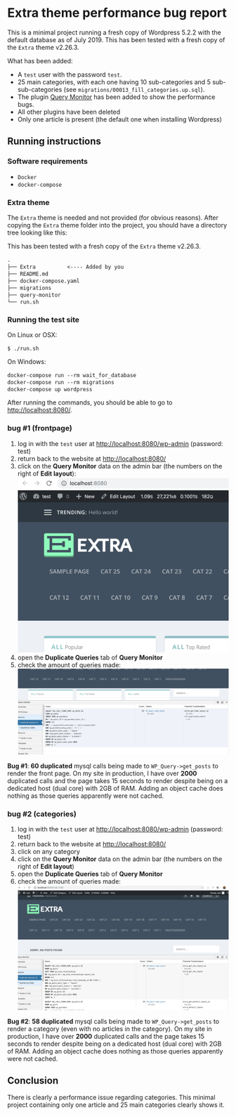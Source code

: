 # Extra theme performance bug report

This is a minimal project running a fresh copy of Wordpress 5.2.2 with the default database as of July 2019. This has been tested with a fresh copy of the `Extra` theme v2.26.3.

What has been added:

* A `test` user with the password `test`.
* 25 main categories, with each one having 10 sub-categories and 5 sub-sub-categories (see `migrations/00013_fill_categories.up.sql`).
* The plugin [Query Monitor](https://wordpress.org/plugins/query-monitor/) has been added to show the performance bugs.
* All other plugins have been deleted
* Only one article is present (the default one when installing Wordpress)

## Running instructions

### Software requirements

* `Docker`
* `docker-compose`

### Extra theme

The `Extra` theme is needed and not provided (for obvious reasons). After copying the `Extra` theme folder into the project, you should have a directory tree looking like this:

This has been tested with a fresh copy of the `Extra` theme v2.26.3.

```
.
├── Extra          <---- Added by you
├── README.md
├── docker-compose.yaml
├── migrations
├── query-monitor
└── run.sh
```

### Running the test site

On Linux or OSX:

```
$ ./run.sh
```

On Windows:

```
docker-compose run --rm wait_for_database
docker-compose run --rm migrations
docker-compose up wordpress
```

After running the commands, you should be able to go to [http://localhost:8080/](http://localhost:8080/).

### bug #1 (frontpage)

1. log in with the `test` user at [http://localhost:8080/wp-admin](http://localhost:8080/wp-admin) (password: test)
2. return back to the website at [http://localhost:8080/](http://localhost:8080/)
3. click on the **Query Monitor** data on the admin bar (the numbers on the right of **Edit layout**):
   ![query monitor](screen_01.png?raw=true "query monitor")
4. open the **Duplicate Queries** tab of **Query Monitor**
5. check the amount of queries made:
   ![query monitor](screen_02.png?raw=true "query monitor")

**Bug #1**: **60 duplicated** mysql calls being made to `WP_Query->get_posts` to render the front page. On my site in production, I have over **2000** duplicated calls and the page takes 15 seconds to render despite being on a dedicated host (dual core) with 2GB of RAM. Adding an object cache does nothing as those queries apparently were not cached.

### bug #2 (categories)

1. log in with the `test` user at [http://localhost:8080/wp-admin](http://localhost:8080/wp-admin) (password: test)
2. return back to the website at [http://localhost:8080/](http://localhost:8080/)
3. click on any category
3. click on the **Query Monitor** data on the admin bar (the numbers on the right of **Edit layout**)
4. open the **Duplicate Queries** tab of **Query Monitor**
5. check the amount of queries made:
   ![query monitor](screen_03.png?raw=true "query monitor")

**Bug #2**: **58 duplicated** mysql calls being made to `WP_Query->get_posts` to render a category (even with no articles in the category). On my site in production, I have over **2000** duplicated calls and the page takes 15 seconds to render despite being on a dedicated host (dual core) with 2GB of RAM. Adding an object cache does nothing as those queries apparently were not cached.

## Conclusion

There is clearly a performance issue regarding categories. This minimal project containing only one article and 25 main categories clearly shows it.
